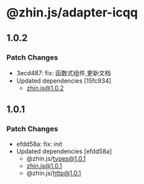 # @zhin.js/adapter-icqq

## 1.0.2

### Patch Changes

- 3ecd487: fix: 函数式组件,更新文档
- Updated dependencies [15fc934]
  - zhin.js@1.0.2

## 1.0.1

### Patch Changes

- efdd58a: fix: init
- Updated dependencies [efdd58a]
  - @zhin.js/types@1.0.1
  - zhin.js@1.0.1
  - @zhin.js/http@1.0.1
